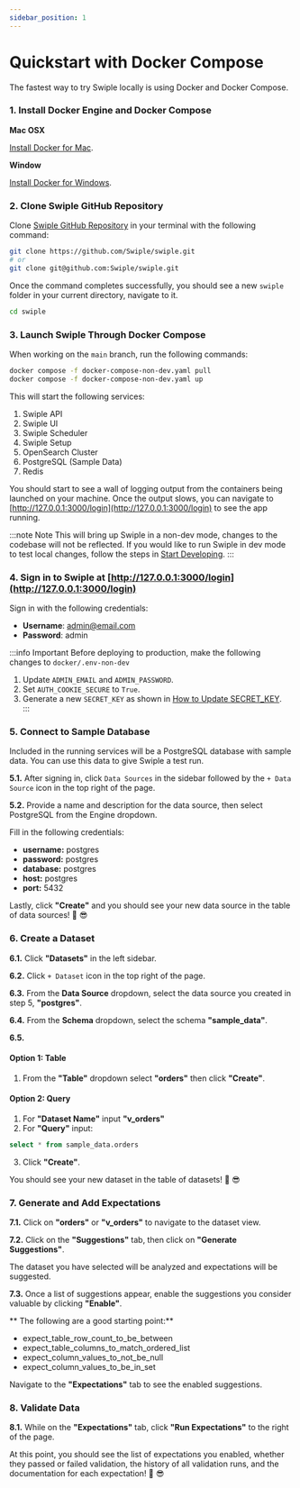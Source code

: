 ```yaml
---
sidebar_position: 1
---
```


# Quickstart with Docker Compose

The fastest way to try Swiple locally is using Docker and Docker Compose.

### 1. Install Docker Engine and Docker Compose
**Mac OSX**

[Install Docker for Mac](https://docs.docker.com/desktop/mac/install/).


**Window**

[Install Docker for Windows](https://docs.docker.com/desktop/windows/install/).

### 2. Clone Swiple GitHub Repository 
Clone [Swiple GitHub Repository](https://github.com/Swiple/swiple.git) in your terminal with the following command:

```bash
git clone https://github.com/Swiple/swiple.git
# or
git clone git@github.com:Swiple/swiple.git
```
Once the command completes successfully, you should see a new `swiple` folder in your current directory, navigate to it.

```bash
cd swiple
```

### 3. Launch Swiple Through Docker Compose

When working on the `main` branch, run the following commands:

```bash
docker compose -f docker-compose-non-dev.yaml pull
docker compose -f docker-compose-non-dev.yaml up
```
This will start the following services:
1. Swiple API
2. Swiple UI
3. Swiple Scheduler
4. Swiple Setup
5. OpenSearch Cluster
6. PostgreSQL (Sample Data)
7. Redis

You should start to see a wall of logging output from the containers being launched on your machine. Once the output slows, you can navigate to [http://127.0.0.1:3000/login](http://127.0.0.1:3000/login) to see the app running.

:::note Note
This will bring up Swiple in a non-dev mode, changes to the codebase will not be reflected. If you would like to run Swiple in dev mode to test local changes, follow the steps in [Start Developing](./start-developing).
:::

### 4. Sign in to Swiple at [http://127.0.0.1:3000/login](http://127.0.0.1:3000/login)
Sign in with the following credentials:
- **Username**: admin@email.com
- **Password**: admin

:::info Important
Before deploying to production, make the following changes to `docker/.env-non-dev` 

1. Update `ADMIN_EMAIL` and `ADMIN_PASSWORD`.
2. Set `AUTH_COOKIE_SECURE` to `True`.
3. Generate a new `SECRET_KEY` as shown in [How to Update SECRET_KEY](../configuration/how-to-update-SECRET_KEY.md).  
:::

### 5. Connect to Sample Database

Included in the running services will be a PostgreSQL database with sample data. You can use this data to give Swiple a test run.

**5.1.** After signing in, click `Data Sources` in the sidebar followed by the `+ Data Source` icon in the top right of the page.

**5.2.** Provide a name and description for the data source, then select PostgreSQL from the Engine dropdown.

Fill in the following credentials:
- **username:** postgres
- **password:** postgres
- **database:** postgres
- **host:** postgres
- **port:** 5432

Lastly, click **"Create"** and you should see your new data source in the table of data sources! 👏 😎

### 6. Create a Dataset

**6.1.** Click **"Datasets"** in the left sidebar.

**6.2.** Click `+ Dataset` icon in the top right of the page.

**6.3.** From the **Data Source** dropdown, select the data source you created in step 5, **"postgres"**.

**6.4.** From the **Schema** dropdown, select the schema **"sample_data"**.

**6.5.**
#### Option 1: Table
1. From the **"Table"** dropdown select **"orders"** then click **"Create"**.

#### Option 2: Query
1. For **"Dataset Name"** input **"v_orders"**
2. For **"Query"** input:
```sql
select * from sample_data.orders
```
3. Click **"Create"**.

You should see your new dataset in the table of datasets! 👏 😎

### 7. Generate and Add Expectations

**7.1.** Click on **"orders"** or **"v_orders"** to navigate to the dataset view.

**7.2.** Click on the **"Suggestions"** tab, then click on **"Generate Suggestions"**.

The dataset you have selected will be analyzed and expectations will be suggested.

**7.3.** Once a list of suggestions appear, enable the suggestions you consider valuable by clicking **"Enable"**. 

** The following are a good starting point:**
* expect_table_row_count_to_be_between
* expect_table_columns_to_match_ordered_list
* expect_column_values_to_not_be_null
* expect_column_values_to_be_in_set

Navigate to the **"Expectations"** tab to see the enabled suggestions.

### 8. Validate Data
**8.1.** While on the **"Expectations"** tab, click **"Run Expectations"** to the right of the page.

At this point, you should see the list of expectations you enabled, whether they passed or failed validation, the history of all validation runs, and the documentation for each expectation! 👏 😎



